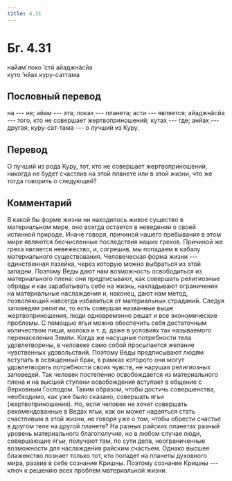 ```yaml
---
title: 4.31
---
```


# Бг. 4.31
на̄йам̇ локо ’стй айаджн̃асйа<br/>
куто ’нйах̣ куру-саттама
## Пословный перевод

на --- не; айам --- эта; локах̣ --- планета; асти --- является;
айаджн̃асйа --- того, кто не совершает жертвоприношений; кутах̣ --- где;
анйах̣ --- другая; куру-сат-тама --- о лучший из Куру.

## Перевод

О лучший из рода Куру, тот, кто не совершает жертвоприношений, никогда
не будет счастлив на этой планете или в этой жизни, что же тогда
говорить о следующей?

## Комментарий

В какой бы форме жизни ни находилось живое существо в материальном мире,
оно всегда остается в неведении о своей истинной природе. Иначе говоря,
причиной нашего пребывания в этом мире являются бесчисленные последствия
наших грехов. Причиной же греха является невежество, и, согрешив, мы
попадаем в кабалу материального существования. Человеческая форма жизни
--- единственная лазейка, через которую можно выбраться из этой западни.
Поэтому Веды дают нам возможность освободиться из материального плена:
они предписывают, как совершать религиозные обряды и как зарабатывать
себе на жизнь, накладывают ограничения на материальные наслаждения и,
наконец, дают нам метод, позволяющий навсегда избавиться от материальных
страданий. Следуя заповедям религии, то есть совершая названные выше
жертвоприношения, люди одновременно решат и все экономические проблемы.
С помощью ягьи можно обеспечить себя достаточным количеством пищи,
молока и т. д. даже в условиях так называемого перенаселения Земли.
Когда же насущные потребности тела удовлетворены, в человеке само собой
просыпается желание чувственных удовольствий. Поэтому Веды предписывают
людям вступать в освященный брак, в рамках которого они могут
удовлетворять потребности своих чувств, не нарушая религиозных
заповедей. Так человек постепенно освобождается из материального плена и
на высшей ступени освобождения вступает в общение с Верховным Господом.
Таким образом, чтобы достичь совершенства, необходимо, как уже было
сказано, совершать ягьи (жертвоприношения). Но, если человек не хочет
совершать рекомендованные в Ведах ягьи, как он может надеяться стать
счастливым в этой жизни, не говоря уже о том, чтобы обрести счастье в
другом теле на другой планете? На разных райских планетах разный уровень
материального благополучия, но в любом случае люди, совершающие ягьи,
получают там, по сути дела, неограниченные возможности для наслаждения
райским счастьем. Однако высшее блаженство познает только тот, кто
попадет на планеты духовного мира, развив в себе сознание Кришны.
Поэтому сознание Кришны --- ключ к решению всех проблем материальной
жизни.
